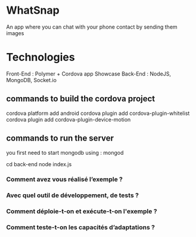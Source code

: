 # WhatSnap

An app where you can chat with your phone contact by sending them images

# Technologies

Front-End : Polymer + Cordova app Showcase
Back-End : NodeJS, MongoDB, Socket.io

## commands to build the cordova project

cordova platform add android
cordova plugin add cordova-plugin-whitelist
cordova plugin add cordova-plugin-device-motion

## commands to run the server

you first need to start mongodb using : mongod

cd back-end
node index.js



### Comment avez vous réalisé l’exemple ?

### Avec quel outil de développement, de tests ?

### Comment déploie-t-on et exécute-t-on l'exemple ?

### Comment teste-t-on les capacités d’adaptations ?
